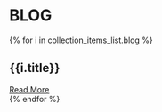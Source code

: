 # BLOG

{% for i in collection_items_list.blog %}
<article>
<h2>{{i.title}}</h2>
<div>
<a class="more" href="{{i.url}}">Read More</a>
</div>
</article>
{% endfor %}